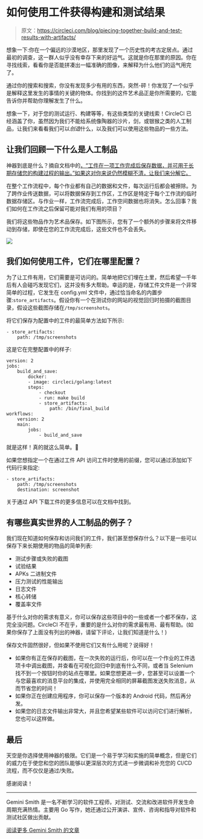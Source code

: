 # 如何使用工件获得构建和测试结果

> 原文：<https://circleci.com/blog/piecing-together-build-and-test-results-with-artifacts/>

想象一下:你在一个偏远的沙漠地区，那里发现了一个历史性的考古定居点。通过最初的调查，这一群人似乎没有幸存下来的好运气。这就是你在那里的原因。你在寻找线索，看看你是否能拼凑出一幅准确的图像，来解释为什么他们的运气用完了。

通过你的搜索和搜索，你没有发现多少有用的东西，突然-砰！你发现了一个似乎是解释这里发生的事情的关键的物体。你找到的这件艺术品正是你所需要的，它能告诉你并帮助你理解发生了什么。

想象一下，对于您的测试运行、构建等等，有这些类型的关键线索！CircleCI 已经涵盖了你，虽然因为我们不能给系统像陶器的沙片，剑，或银猴之类的人工制品，让我们来看看我们可以*创造*什么，以及我们可以使用这些物品的一些方法。

## 让我们回顾一下什么是人工制品

神器到底是什么？摘自文档中的[，“工件在一项工作完成后保存数据，并可用于长期存储您的构建过程的输出。”如果这对你来说仍然模糊不清，让我们来分解它。](https://circleci.com/docs/artifacts/)

在整个工作流程中，每个作业都有自己的数据和文件，每次运行后都会被擦除。为了跨作业传送数据，可以将数据保存到工作区，工作区是特定于每个工作流的临时数据存储区。与作业一样，工作流完成后，工作空间数据也将消失。怎么回事？我们如何在工作流之后保留可能对我们有用的项目？

我们将这些物品作为艺术品保存。如下图所示，您有了一个额外的步骤来将文件移动到存储，即使在您的工作流完成后，这些文件也不会丢失。

![](img/4a2dc594d0816beade606f2cf7b661e5.png)

## 我们如何使用工件，它们在哪里配置？

为了让工件有用，它们需要是可访问的。简单地把它们埋在土里，然后希望一千年后有人会碰巧发现它们，这并没有多大帮助。幸运的是，存储工件文件是一个非常简单的过程，它发生在 config.yml 文件中，通过恰当命名的内置步骤:`store_artifacts`。假设你有一个在测试你的网站的视觉回归时拍摄的截图目录，假设这些截图存储在`/tmp/screenshots`。

将它们保存为配置中的工件的最简单方法如下所示:

```
- store_artifacts:
    path: /tmp/screenshots 
```

这是它在完整配置中的样子:

```
version: 2
jobs:        
    build_and_save: 
        docker:
        - image: circleci/golang:latest
        steps:
            - checkout
            - run: make build
            - store_artifacts:
                path: /bin/final_build
workflows:
    version: 2
    main:
        jobs:
            - build_and_save 
```

就是这样！真的就这么简单。🎉

如果您想指定一个在通过工件 API 访问工件时使用的前缀，您可以通过添加如下代码行来指定:

```
- store_artifacts:
    path: /tmp/screenshots
    destination: screenshot 
```

关于通过 API 下载工件的更多信息可以在文档中找到。

## 有哪些真实世界的人工制品的例子？

我们现在知道如何保存和访问我们的工件，我们甚至想保存什么？以下是一些可以保存下来长期使用的物品的简单列表:

*   测试步骤或失败的截图
*   试验结果
*   APKs 二进制文件
*   压力测试的性能输出
*   日志文件
*   核心转储
*   覆盖率文件

基于什么对你的需求有意义，你可以保存这些项目中的一些或者一个都不保存，这完全没问题。CircleCI 不在乎，重要的是什么对你的需求最有用、最有帮助。(如果你保存了上面没有列出的神器，请留下评论，让我们知道是什么！)

保存文件固然很好，但如果不使用它们又有什么用呢？说得好！

*   如果你有正在保存的截图，在一次失败的运行后，你可以在一个作业的工件选项卡中调出截图，并查看在可视化回归中到底有什么不同，或者当 Selenium 找不到一个按钮时你的站点在哪里。如果您想更进一步，您甚至可以设置一个与您最喜欢的消息平台的集成，并使用完全相同的屏幕截图发送失败消息，从而节省您的时间！
*   如果你正在创建应用程序，你可以保存一个版本的 Android 代码，然后再分发。
*   如果您的日志文件输出非常大，并且您希望某些软件可以访问它们进行解析，您也可以这样做。

## 最后

天空是你选择使用神器的极限。它们是一个易于学习和实施的简单概念，但是它们的威力在于使您和您的团队能够以更深层次的方式进一步微调和补充您的 CI/CD 流程，而不仅仅是通过/失败。

感谢阅读！

* * *

Gemini Smith 是一名不断学习的软件工程师，对测试、交流和改进软件开发生命周期充满热情。主要用 Go 写作，她还通过公开演讲、宣传、咨询和指导对软件和测试社区做出贡献。

[阅读更多 Gemini Smith 的文章](/blog/author/gemini-smith/)